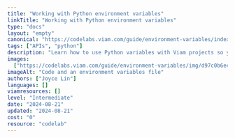 ```yaml
---
title: "Working with Python environment variables"
linkTitle: "Working with Python environment variables"
type: "docs"
layout: "empty"
canonical: "https://codelabs.viam.com/guide/environment-variables/index.html"
tags: ["APIs", "python"]
description: "Learn how to use Python variables with Viam projects so your code runs smoothly from development to deployment."
images:
  ["https://codelabs.viam.com/guide/environment-variables/img/d97c0b6eea8a399e.png"]
imageAlt: "Code and an environment variables file"
authors: ["Joyce Lin"]
languages: []
viamresources: []
level: "Intermediate"
date: "2024-08-21"
updated: "2024-08-21"
cost: "0"
resource: "codelab"
---
```

